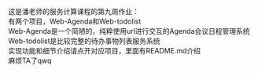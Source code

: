 这是潘老师的服务计算课程的第九周作业：  
有两个项目，Web-Agenda和Web-todolist  
Web-Agenda是一个简陋的，纯粹使用url进行交互的Agenda会议日程管理系统  
Web-todolist是比较完整的待办事物列表服务系统  
实现功能和细节介绍请点开对应项目，里面有README.md介绍  
麻烦TA了qwq
